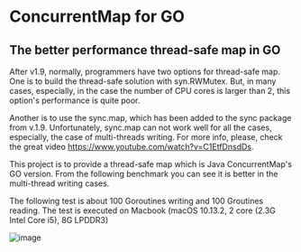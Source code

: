 # ConcurrentMap for GO
## The better performance thread-safe map in GO

After v1.9, normally, programmers have two options for thread-safe map. One is to build the thread-safe solution with syn.RWMutex. But, in many cases, especially, in the case the number of CPU cores is larger than 2, this option's performance is quite poor.

Another is to use the sync.map, which has been added to the sync package from v.1.9. Unfortunately, sync.map can not work well for all the cases, especially, the case of multi-threads writing. For more info, please, check the great video https://www.youtube.com/watch?v=C1EtfDnsdDs.

This project is to provide a thread-safe map which is Java ConcurrentMap's GO version. From the following benchmark you can see it is better in the multi-thread writing cases.

The following test is about 100 Goroutines writing and 100 Groutines reading. The test is executed on Macbook (macOS 10.13.2, 2 core (2.3G Intel Core i5), 8G LPDDR3)

![image](https://github.com/easierway/concurrent_map/blob/master/map_benchmark.png)
